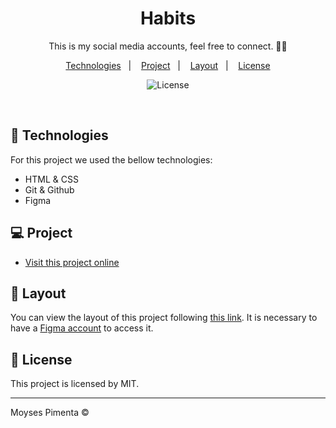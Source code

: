 <h1 align="center"> Habits </h1>

<p align="center">
This is my social media accounts, feel free to connect. 👨‍💻<br/>
</p>

<p align="center">
  <a href="#-technologies">Technologies</a>&nbsp;&nbsp;&nbsp;|&nbsp;&nbsp;&nbsp;
  <a href="#-project">Project</a>&nbsp;&nbsp;&nbsp;|&nbsp;&nbsp;&nbsp;
  <a href="#-layout">Layout</a>&nbsp;&nbsp;&nbsp;|&nbsp;&nbsp;&nbsp;
  <a href="#memo-licença">License</a>
</p>

<p align="center">
  <img alt="License" src="https://img.shields.io/static/v1?label=license&message=MIT&color=49AA26&labelColor=000000">
</p>

<br>

## 🚀 Technologies

For this project we used the bellow technologies:

- HTML & CSS
- Git & Github
- Figma

## 💻 Project

- [Visit this project online](https://moysespimenta.github.io/pimentinhas-social-media)

## 🔖 Layout

You can view the layout of this project following [this link](<https://www.figma.com/file/G9QBJRaixfizRyQjD3K0HS/Rocket-Links---Maratona-Explorer-2.0-(Community)?node-id=0%3A1&t=PMa7NKt8UcHpblOd-1>). It is necessary to have a [Figma account](https://figma.com) to access it.

## :memo: License

This project is licensed by MIT.

---

Moyses Pimenta ©️
